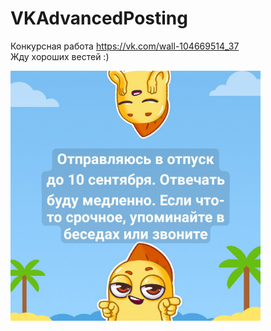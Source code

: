 # VKAdvancedPosting

Конкурсная работа https://vk.com/wall-104669514_37  
Жду хороших вестей :)

<img src="https://github.com/androidovshchik/VKAdvancedPosting/blob/master/post.jpg?raw=true" width="400">
